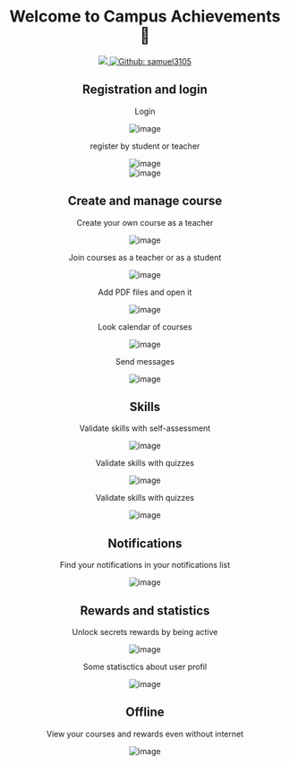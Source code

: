 <h1 align="center">Welcome to Campus Achievements 👋</h1>

<p align="center">
  <a aria-label="made with expo" href="https://github.com/expo" target="_blank">
    <img src="https://img.shields.io/badge/MADE%20WITH%20EXPO-000.svg?style=for-the-badge&logo=expo&labelColor=4630eb&logoWidth=20">
  </a>
  <a href="https://github.com/samuel3105" aria-label="Follow Samuel3105 on Github" target="_blank">
    <img alt="Github: samuel3105" src="https://img.shields.io/github/followers/samuel3105.svg?label=Follow&style=for-the-badge&logo=github&logoColor=FFFFFF&labelColor=24292e&logoWidth=20&color=lightgray" target="_blank" />
  </a>
</p>

<h2 align="center">Registration and login</h2>

<div align="center">
    <p>Login</p>
    <img align="center" src="https://github.com/samuel3105/campus-achievements/blob/master/examples/login.jpg?raw=true" alt="image" />
</div>

<div align="center">
    <p>register by student or teacher</p>
    <img align="center" src="https://github.com/samuel3105/campus-achievements/blob/master/examples/register.gif?raw=true" alt="image" />
</div>

<div align="center">
    <img align="center" src="https://github.com/samuel3105/campus-achievements/blob/master/examples/choose.gif?raw=true" alt="image" />
</div>



<h2 align="center">Create and manage course</h2>

<div align="center">
    <p>Create your own course as a teacher</p>
    <img align="center" src="https://github.com/samuel3105/campus-achievements/blob/master/examples/addCourse.gif?raw=true" alt="image" />
</div>

<div align="center">
    <p>Join courses as a teacher or as a student</p>
    <img align="center" src="https://github.com/samuel3105/campus-achievements/blob/master/examples/join.gif?raw=true" alt="image" />
</div>

<div align="center">
    <p>Add PDF files and open it</p>
    <img align="center" src="https://github.com/samuel3105/campus-achievements/blob/master/examples/files.gif?raw=true" alt="image" />
</div>

<div align="center">
    <p>Look calendar of courses</p>
    <img align="center" src="https://github.com/samuel3105/campus-achievements/blob/master/examples/calendar.jpg?raw=true" alt="image" />
</div>

<div align="center">
    <p>Send messages</p>
    <img align="center" src="https://github.com/samuel3105/campus-achievements/blob/master/examples/messages.gif?raw=true" alt="image" />
</div>




<h2 align="center">Skills</h2>

<div align="center">
    <p>Validate skills with self-assessment</p>
    <img align="center" src="https://github.com/samuel3105/campus-achievements/blob/master/examples/self-assessment.gif?raw=true" alt="image" />
</div>

<div align="center">
    <p>Validate skills with quizzes</p>
    <img align="center" src="https://github.com/samuel3105/campus-achievements/blob/master/examples/quizbad.gif?raw=true" alt="image" />
</div>

<div align="center">
    <p>Validate skills with quizzes</p>
    <img align="center" src="https://github.com/samuel3105/campus-achievements/blob/master/examples/quizDone.gif?raw=true" alt="image" />
</div>




<h2 align="center">Notifications</h2>

<div align="center">
    <p>Find your notifications in your notifications list</p>
    <img align="center" src="https://github.com/samuel3105/campus-achievements/blob/master/examples/notificationsList.gif?raw=true" alt="image" />
</div>



<h2 align="center">Rewards and statistics</h2>

<div align="center">
    <p>Unlock secrets rewards by being active</p>
    <img align="center" src="https://github.com/samuel3105/campus-achievements/blob/master/examples/rewards.gif?raw=true" alt="image" />
</div>

<div align="center">
    <p>Some statisctics about user profil</p>
    <img align="center" src="https://github.com/samuel3105/campus-achievements/blob/master/examples/statistics.gif?raw=true" alt="image" />
</div>



<h2 align="center">Offline</h2>

<div align="center">
    <p>View your courses and rewards even without internet</p>
    <img align="center" src="https://github.com/samuel3105/campus-achievements/blob/master/examples/offline.gif?raw=true" alt="image" />
</div>
